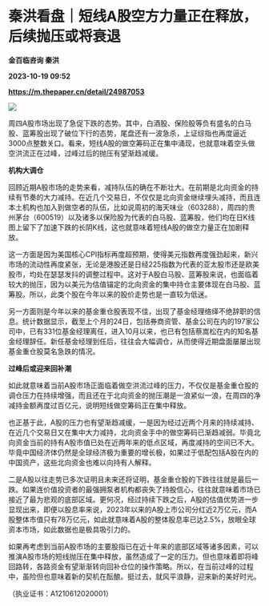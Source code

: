 # 秦洪看盘｜短线A股空方力量正在释放，后续抛压或将衰退
**金百临咨询 秦洪**

**2023-10-19 09:52**

**https://m.thepaper.cn/detail/24987053**

![](https://imagecloud.thepaper.cn/thepaper/image/274/754/842.jpg)

周四A股市场出现了急促下跌的态势。其中，白酒股、保险股等负有盛名的白马股、蓝筹股出现了破位下行的态势，尾盘还有一波急杀，上证综指也再度逼近3000点整数关口。看来，短线A股的做空筹码正在集中涌现，也就意味着空头做空洪流正在过峰，过峰过后的抛压有望渐趋减缓。

**机构大调仓**

回顾近期A股市场的走势来看，减持队伍的确在不断壮大。在前期是北向资金的持续有节奏的大力减持。在近几个交易日，不仅仅是北向资金继续埋头减持，而且连本土机构也加入到做空者的队伍，比如说周初的海天味业（603288），周四的贵州茅台（600519）以及诸多以保险股为代表的白马股、蓝筹股，他们均在日K线图上留下了加速下跌的长阴K线，这也就意味着短线A股的做空力量正在加剧释放。

这一方面是因为美国核心CPI指标再度超预期，使得美元指数再度强劲起来，新兴市场的流动性再度紧张，无论是港股还是日经225指数为代表的亚太股市还是欧美股市，均处在瑟瑟发抖的调整过程中。这对于A股白马股、蓝筹股来说，也面临着较大的抛压，因为以美元为估值锚定的北向资金的集中持仓主要体现在白马股、蓝筹股。所以，此类个股在今年以来的股价走势也是一直较为低迷。

另一方面则是今年以来的基金重仓股表现不佳，出现了基金经理络绎不绝辞职的信息。统计数据显示，截至上个月的24日，包括券商资管、基金公司在内的197家公司中，已有331位基金经理离任，进入10月以来，也已有包括蔡嵩松在内的知名基金经理辞任。新任基金经理到任后，往往会大幅调仓，从而使得近期盘面屡屡出现基金重仓股莫名急跌的情况。

**过峰后或迎来回补潮**

如此就意味着当前A股市场正面临着做空洪流过峰的压力，不仅仅是基金重仓股的调仓压力在持续增强，而且还在于北向资金的抛压潮是一浪紧似一浪，在周四的净减持金额再度过百亿元，说明短线做空筹码正在集中释放。

也正基于此，A股的压力也有望渐趋减缓，一是因为经过近两个月来的持续减持、在近几个交易日又在集中大力减持，北向资金手中的做空筹码已渐趋减弱。毕竟北向资金当前的持有A股市值已处在近两年来的低点区域，再度减持的空间已不大。毕竟中国经济体仍然是全球经济极为重要的增长极，如果过于低配包括A股在内的中国资产，这些北向资金也难以向持有人解释。

二是A股以往走势已多次证明且未来还将证明，基金重仓股的下跌往往就是最后一跌。如果连价值投资者的最强拥泵者机构都丧失了持股信心，往往就意味着市场已接近了最为悲观的底部区域。更何况，经过持续下跌之后，A股的估值优势进一步显现出来，即便以股息率来说，2023年以来的A股上市公司分红近2万亿元，而A股整体市值只有78万亿元，如此就意味着A股的整体股息率已达2.5%，放眼全球资本市场，如此数据也是极具吸引力的。

如果再考虑到当前A股市场的主要股指已在近十年来的底部区域等诸多因素，可以推演A股市场的短线抛压在集中释放，虽然造成了一定的压力。但也意味着即将峰回路转，各路资金有望渐渐转向回补仓位的操作策略。所以，在当前过峰的过程中，虽险但也意味着新的契机在酝酿。挺过去，就风平浪静，迎来新的美好时光。

（执业证书：A1210612020001）